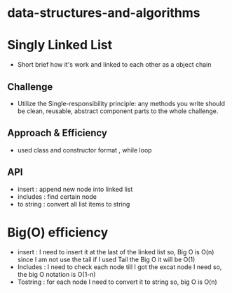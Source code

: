 # data-structures-and-algorithms

# Singly Linked List
- Short brief how it's work and linked to each other as a object chain 

## Challenge
- Utilize the Single-responsibility principle: any methods you write should be clean, reusable, abstract component parts to the whole challenge.

## Approach & Efficiency
- used class and constructor format , while loop 

## API
- insert : append new node into linked list 
- includes : find certain node 
- to string : convert all list items to string 

# Big(O) efficiency
- insert : I need to insert it at the last of the linked list so, Big O is O(n) since I am not use the tail if I used Tail the Big O it will be O(1)
- Includes : I need to check each node till I got the excat node I need so, the big O notation is O(1-n) 
- Tostring : for each node I need to convert it to string so, big O is O(n) 